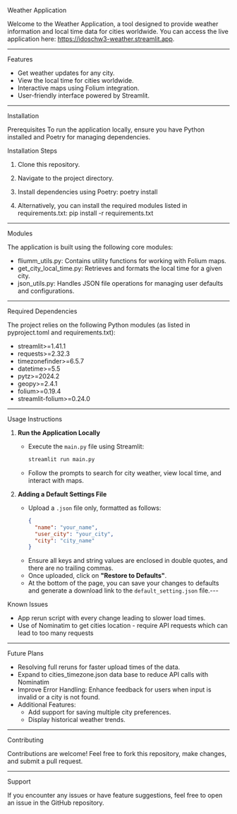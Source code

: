 Weather Application

Welcome to the Weather Application, a tool designed to provide weather information and local time data for cities worldwide. You can access the live application here: https://idoschw3-weather.streamlit.app.

---

Features

- Get weather updates for any city.
- View the local time for cities worldwide.
- Interactive maps using Folium integration.
- User-friendly interface powered by Streamlit.

---

Installation

Prerequisites
To run the application locally, ensure you have Python installed and Poetry for managing dependencies. 

Installation Steps
1. Clone this repository.
2. Navigate to the project directory.
3. Install dependencies using Poetry:
   poetry install

4. Alternatively, you can install the required modules listed in requirements.txt:
   pip install -r requirements.txt

---

Modules

The application is built using the following core modules:
- fliumm_utils.py: Contains utility functions for working with Folium maps.
- get_city_local_time.py: Retrieves and formats the local time for a given city.
- json_utils.py: Handles JSON file operations for managing user defaults and configurations.

---

Required Dependencies

The project relies on the following Python modules (as listed in pyproject.toml and requirements.txt):

- streamlit>=1.41.1
- requests>=2.32.3
- timezonefinder>=6.5.7
- datetime>=5.5
- pytz>=2024.2
- geopy>=2.4.1
- folium>=0.19.4
- streamlit-folium>=0.24.0

---

Usage Instructions

1. **Run the Application Locally**
   - Execute the `main.py` file using Streamlit:
     ```bash
     streamlit run main.py
     ```
   - Follow the prompts to search for city weather, view local time, and interact with maps.

2. **Adding a Default Settings File**
   - Upload a `.json` file only, formatted as follows:
     ```json
     {
       "name": "your_name",
       "user_city": "your_city",
       "city": "city_name"
     }
     ```
   - Ensure all keys and string values are enclosed in double quotes, and there are no trailing commas.
   - Once uploaded, click on **"Restore to Defaults"**.
   - At the bottom of the page, you can save your changes to defaults and generate a download link to the `default_setting.json` file.---

Known Issues

- App rerun script with every change leading to slower load times. 
- Use of Nominatim to get cities location - require API requests which can lead to too many requests

---

Future Plans

- Resolving full reruns for faster upload times of the data.
- Expand to cities_timezone.json data base to reduce API calls with Nominatim
- Improve Error Handling: Enhance feedback for users when input is invalid or a city is not found.
- Additional Features:
  - Add support for saving multiple city preferences.
  - Display historical weather trends.

---

Contributing

Contributions are welcome! Feel free to fork this repository, make changes, and submit a pull request.

---

Support

If you encounter any issues or have feature suggestions, feel free to open an issue in the GitHub repository.
